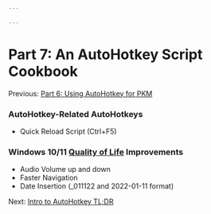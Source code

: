 ```yaml
---

---
```


# Part 7: An AutoHotkey Script Cookbook

Previous: <a href="https://brick.do/98wvdp4dxZrP" class="page-link">Part 6: Using AutoHotkey for PKM</a>

### AutoHotkey-Related AutoHotkeys

-   Quick Reload Script (Ctrl+F5)

### Windows 10/11 <a href="https://brick.do/rlW0pja2Q580" class="page-link">Quality of Life</a> Improvements

-   Audio Volume up and down
-   Faster Navigation
-   Date Insertion (\_011122 and 2022-01-11 format)

Next: <a href="https://brick.do/a2JRBEkyMmZa" class="page-link">Intro to AutoHotkey TL;DR</a>
